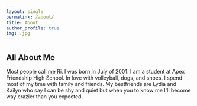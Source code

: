 ```yaml
---
layout: single
permalink: /about/
title: About
author_profile: true
img: .jpg
---
```


## All About Me
Most people call me Ri. I was born in July of 2001. I am a student at Apex Friendship High School. In love with volleyball, dogs, and shoes. I spend most of my time with family and friends. My bestfriends are Lydia and Kailyn who say I can be shy and quiet but when you to know me I'll become way crazier than you expected. 
